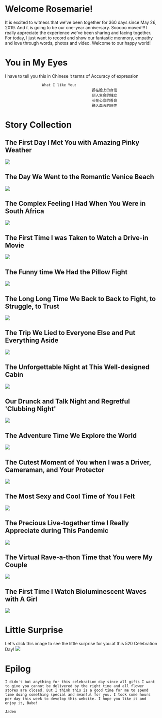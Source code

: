 # Welcome Rosemarie!

It is excited to witness that we've been together for 360 days since May 26, 2019. And it is going to be our one-year anniversary. Sooooo moved!!! I really appreciate the experience we've been sharing and facing together. For today, I just want to record and show our fantastic menmory, empathy and love through words, photos and video. Welcome to our happy world!

# You in My Eyes
I have to tell you this in Chinese it terms of Accuracy of expression  
                          
                     What I like You:
                                            扬在脸上的自信
                                            刻入生命的独立
                                            长在心底的善良
                                            融入血液的感性

# Story Collection
## The First Day I Met You with Amazing Pinky Weather
![](https://github.com/JianhengHou/JianhengHou.github.io/blob/master/img/1590038015036.jpg?raw=true)

## The Day We Went to the Romantic Venice Beach
![](https://github.com/JianhengHou/JianhengHou.github.io/blob/master/img/21590035336_.pic_hd.jpg?raw=true)

## The Complex Feeling I Had When You Were in South Africa
![](https://github.com/JianhengHou/JianhengHou.github.io/blob/master/img/1590038590163.jpg?raw=true)

## The First Time I was Taken to Watch a Drive-in Movie 
![](https://github.com/JianhengHou/JianhengHou.github.io/blob/master/img/41590035338_.pic_hd.jpg?raw=true)

## The Funny time We Had the Pillow Fight
![](https://github.com/JianhengHou/JianhengHou.github.io/blob/master/img/121590036056_.pic_hd.jpg?raw=true)

## The Long Long Time We Back to Back to Fight, to Struggle, to Trust
![](https://github.com/JianhengHou/JianhengHou.github.io/blob/master/img/WechatIMG13.jpeg?raw=true)

## The Trip We Lied to Everyone Else and Put Everything Aside
![](https://github.com/JianhengHou/JianhengHou.github.io/blob/master/img/1590036437836.jpg?raw=true)

## The Unforgettable Night at This Well-designed Cabin
![](https://github.com/JianhengHou/JianhengHou.github.io/blob/master/img/1590040280438.jpg?raw=true)

## Our Drunck and Talk Night and Regretful 'Clubbing Night'
![](https://github.com/JianhengHou/JianhengHou.github.io/blob/master/img/1590040668611.jpg?raw=true)

## The Adventure Time We Explore the World
![](https://github.com/JianhengHou/JianhengHou.github.io/blob/master/img/IMG_3050.JPG?raw=true)

## The Cutest Moment of You when I was a Driver, Cameraman, and Your Protector
![](https://github.com/JianhengHou/JianhengHou.github.io/blob/master/img/1590036736221.jpg?raw=true)

## The Most Sexy and Cool Time of You I Felt 
![](https://github.com/JianhengHou/JianhengHou.github.io/blob/master/img/WechatIMG9.jpeg?raw=true)

## The Precious Live-together time I Really Appreciate during This Pandemic
![](https://github.com/JianhengHou/JianhengHou.github.io/blob/master/img/1590039860656.jpg?raw=true)

## The Virtual Rave-a-thon Time that You were My Couple
![](https://github.com/JianhengHou/JianhengHou.github.io/blob/master/img/111590036024_.pic_hd.jpg?raw=true)

## The First Time I Watch Bioluminescent Waves with A Girl
![](https://github.com/JianhengHou/JianhengHou.github.io/blob/master/img/71590035342_.pic_hd.jpg?raw=true)

# Little Surprise
Let's click this image to see the little surprise for you at this 520 Celebration Day!
[![](https://github.com/JianhengHou/JianhengHou.github.io/blob/master/img/1590037313657.jpg?raw=true)](https://youtu.be/pvvUQRe7NOg)

# Epilog
```
I didn't but anything for this celebration day since all gifts I want to give you cannot be delivered by the right time and all flower stores are closed. But I think this is a good time for me to spend time doing something special and meanful for you. I took some hours per day this week to develop this website. I hope you like it and enjoy it, Babe!
                                                                                Jaden
```

